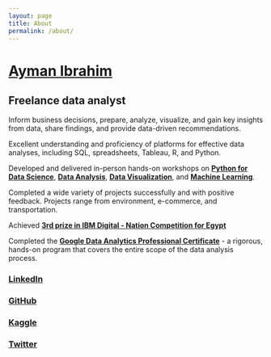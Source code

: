 ```yaml
---
layout: page
title: About
permalink: /about/
---
```



# [Ayman Ibrahim](https://www.linkedin.com/in/aymanibrahim/)

## Freelance data analyst

Inform business decisions, prepare, analyze, visualize, and gain key insights from data, share findings, and provide data-driven recommendations.

Excellent understanding and proficiency of platforms for effective data analyses, including SQL, spreadsheets, Tableau, R, and Python.

Developed and delivered in-person hands-on workshops on **[Python for Data Science](https://github.com/aymanibrahim/pyds)**, **[Data Analysis](https://github.com/aymanibrahim/dapy)**, **[Data Visualization](https://github.com/aymanibrahim/dvpy)**, and **[Machine Learning](mlpy)**.

Completed a wide variety of projects successfully and with positive feedback. Projects range from environment, e-commerce, and transportation.

Achieved **[3rd prize in IBM Digital - Nation Competition for Egypt](https://ibmwastedataui.netlify.com/)**

Completed the **[Google Data Analytics Professional Certificate](https://www.coursera.org/account/accomplishments/professional-cert/NR85AGL847CC)** - a rigorous, hands-on program that covers the entire scope of the data analysis process.


### [LinkedIn](https://www.linkedin.com/in/aymanibrahim/)
### [GitHub](https://github.com/aymanibrahim)
### [Kaggle](https://www.kaggle.com/aymani)
### [Twitter](https://twitter.com/aymanibrahim)
